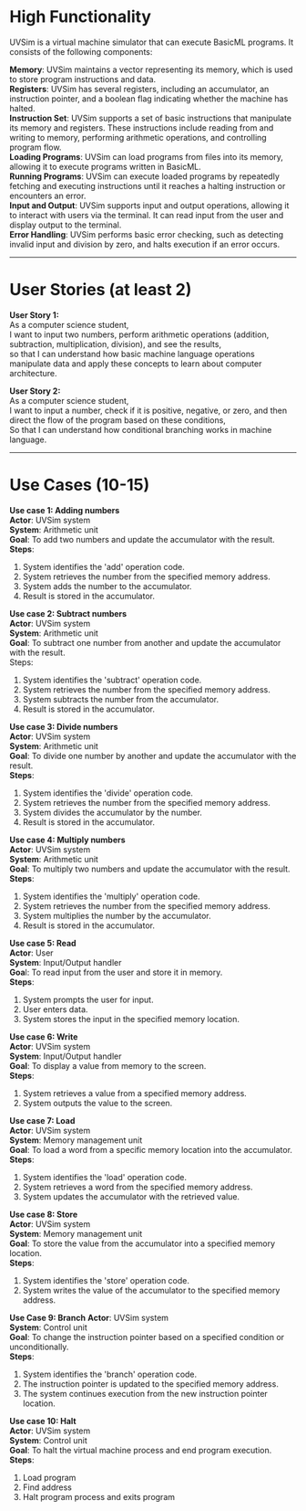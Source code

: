 # High Functionality
UVSim is a virtual machine simulator that can execute BasicML programs. It consists of the following components:

**Memory**: UVSim maintains a vector representing its memory, which is used to store program instructions and data.  
**Registers**: UVSim has several registers, including an accumulator, an instruction pointer, and a boolean flag indicating whether the machine has halted.  
**Instruction Set**: UVSim supports a set of basic instructions that manipulate its memory and registers. These instructions include reading from and writing to memory, performing arithmetic operations, and controlling program flow.  
**Loading Programs**: UVSim can load programs from files into its memory, allowing it to execute programs written in BasicML.  
**Running Programs**: UVSim can execute loaded programs by repeatedly fetching and executing instructions until it reaches a halting instruction or encounters an error.  
**Input and Output**: UVSim supports input and output operations, allowing it to interact with users via the terminal. It can read input from the user and display output to the terminal.  
**Error Handling**: UVSim performs basic error checking, such as detecting invalid input and division by zero, and halts execution if an error occurs.  

---

# User Stories (at least 2)

**User Story 1:**  
As a computer science student,  
I want to input two numbers, perform arithmetic operations (addition, subtraction, multiplication, division), and see the results,  
so that I can understand how basic machine language operations manipulate data and apply these concepts to learn about computer architecture.

**User Story 2:**  
As a computer science student,  
I want to input a number, check if it is positive, negative, or zero, and then direct the flow of the program based on these conditions,  
So that I can understand how conditional branching works in machine language.

---

# Use Cases (10-15)

**Use case 1: Adding numbers**  
**Actor**: UVSim system  
**System**: Arithmetic unit  
**Goal**: To add two numbers and update the accumulator with the result.  
**Steps**:  
1. System identifies the 'add' operation code.
2. System retrieves the number from the specified memory address.
3. System adds the number to the accumulator.
4. Result is stored in the accumulator.

**Use case 2: Subtract numbers**  
**Actor**: UVSim system  
**System**: Arithmetic unit  
**Goal**: To subtract one number from another and update the accumulator with the result.  
Steps:  
1. System identifies the 'subtract' operation code.
2. System retrieves the number from the specified memory address.
3. System subtracts the number from the accumulator.
4. Result is stored in the accumulator.

**Use case 3: Divide numbers**  
**Actor**: UVSim system  
**System**: Arithmetic unit  
**Goal**: To divide one number by another and update the accumulator with the result.  
**Steps**:
1. System identifies the 'divide' operation code.
2. System retrieves the number from the specified memory address.
3. System divides the accumulator by the number.
4. Result is stored in the accumulator.

**Use case 4: Multiply numbers**  
**Actor**: UVSim system  
**System**: Arithmetic unit  
**Goal**: To multiply two numbers and update the accumulator with the result.  
**Steps**:  
1. System identifies the 'multiply' operation code.
2. System retrieves the number from the specified memory address.
3. System multiplies the number by the accumulator.
4. Result is stored in the accumulator.

**Use case 5: Read**  
**Actor**: User  
**System**: Input/Output handler  
**Goa**l: To read input from the user and store it in memory.  
**Steps**:  
1. System prompts the user for input.
2. User enters data.
3. System stores the input in the specified memory location.

**Use case 6: Write**  
**Actor**: UVSim system  
**System**: Input/Output handler  
**Goal**: To display a value from memory to the screen.  
**Steps**:
1. System retrieves a value from a specified memory address.
2. System outputs the value to the screen.

**Use case 7: Load**  
**Actor**: UVSim system  
**System**: Memory management unit  
**Goal**: To load a word from a specific memory location into the accumulator.  
**Steps**:  
1. System identifies the 'load' operation code.
2. System retrieves a word from the specified memory address.
3. System updates the accumulator with the retrieved value.

**Use case 8: Store**  
**Actor**: UVSim system  
**System**: Memory management unit  
**Goal**: To store the value from the accumulator into a specified memory location.  
**Steps**:  
1. System identifies the 'store' operation code.
2. System writes the value of the accumulator to the specified memory address.

**Use Case 9: Branch**
**Actor**: UVSim system  
**System**: Control unit  
**Goal**: To change the instruction pointer based on a specified condition or unconditionally.  
**Steps**:
1. System identifies the 'branch' operation code.
2. The instruction pointer is updated to the specified memory address.
3. The system continues execution from the new instruction pointer location.

**Use case 10: Halt**  
**Actor**: UVSim system  
**System**: Control unit  
**Goal**: To halt the virtual machine process and end program execution.  
**Steps**:
1. Load program
2. Find address
3. Halt program process and exits program
